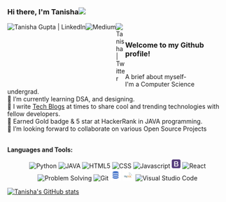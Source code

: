 ### Hi there, I'm Tanisha<img src="https://media.giphy.com/media/hvRJCLFzcasrR4ia7z/giphy.gif" width="30px">

<a href="https://www.linkedin.com/in/tanisha-gupta1/">
  <img align="left" alt="Tanisha Gupta | LinkedIn"
    src="https://img.shields.io/badge/linkedin-%230077B5.svg?&style=for-the-badge&logo=linkedin&logoColor=white" />
</a>
<a href="https://tanishagupta213.medium.com/">
  <img align="left" alt="Medium"
    src="https://img.shields.io/badge/medium-%2312100E.svg?&style=for-the-badge&logo=medium&logoColor=white"
    height=25" />
</a>
<a href="https://twitter.com/tanisha_gupta12">
  <img align="left" alt="Tanisha | Twitter" width="21px"
    src="https://raw.githubusercontent.com/anuraghazra/anuraghazra/master/assets/twitter.svg" />
</a>

<br />

<h3>Welcome to my Github profile!</h3>
<br>                                                                                               
A brief about myself-
</br>                                                                                          
I'm a Computer Science undergrad. 
</br>
🔭 I’m currently learning DSA, and designing.
 </br>                                                                                           
🌱 I write <a href="https://tanishagupta213.medium.com/">Tech Blogs</a> at times to share cool and trending technologies with fellow developers.
 </br>
 🏅 Earned Gold badge & 5 star at HackerRank in JAVA programming.
 </br>                                                                                                                                                      
👯 I’m looking forward to collaborate on various Open Source Projects

                                                                                             
<br />
<br />

**Languages and Tools:**
<p align="center">
  <img title="Python" height="25"
    src="https://github.com/zumrudu-anka/zumrudu-anka/blob/master/images/python-original.svg">
  <img title="JAVA" height="25"
    src="https://raw.githubusercontent.com/zumrudu-anka/zumrudu-anka/29e7bccce86a6814a3a79f55bca2495f35aaec5f/images/java-original.svg">
  <img title="HTML5" height="25" src="https://github.com/zumrudu-anka/zumrudu-anka/blob/master/images/html5.svg">
  <img title="CSS" height="25" src="https://github.com/zumrudu-anka/zumrudu-anka/blob/master/images/css.svg">
  <img title="Javascript" height="20"
    src="https://github.com/zumrudu-anka/zumrudu-anka/blob/master/images/javascript.svg">
  <img height="20"
    src="https://raw.githubusercontent.com/github/explore/80688e429a7d4ef2fca1e82350fe8e3517d3494d/topics/bootstrap/bootstrap.png">
  <img title="React" height="25"
    src="https://github.com/zumrudu-anka/zumrudu-anka/blob/master/images/react-original.svg">
  <img title="Problem Solving" height="25"
    src="https://github.com/zumrudu-anka/zumrudu-anka/blob/master/images/problemSolving.png">
  <img title="Git" height="25" src="https://github.com/zumrudu-anka/zumrudu-anka/blob/master/images/git-original.svg">
  <img height="25"
    src="https://raw.githubusercontent.com/github/explore/80688e429a7d4ef2fca1e82350fe8e3517d3494d/topics/sql/sql.png">
  <img height="25"
    src="https://raw.githubusercontent.com/github/explore/80688e429a7d4ef2fca1e82350fe8e3517d3494d/topics/mysql/mysql.png">
  <img title="Visual Studio Code" height="25"
    src="https://github.com/zumrudu-anka/zumrudu-anka/blob/master/images/vscode.png">
                                       
                                                                                    
   [![Tanisha's GitHub stats](https://github-readme-stats.vercel.app/api?username=tanishagupta1)](https://github.com/anuraghazra/github-readme-stats)

                                                                                    
                                                                                    
                                                                                    
                                                                                    

